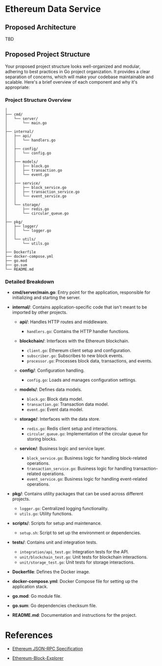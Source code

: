 # Ethereum Data Service

## Proposed Architecture

TBD 

## Proposed Project Structure

Your proposed project structure looks well-organized and modular, adhering to best practices in Go project organization. It provides a clear separation of concerns, which will make your codebase maintainable and scalable. Here's a brief overview of each component and why it's appropriate:

### Project Structure Overview

```ethereum-data-service/
│
├── cmd/
│   └── server/
│       └── main.go
│
├── internal/
│   ├── api/
│   │   └── handlers.go
│   │
│   ├── config/
│   │   └── config.go
│   │
│   ├── models/
│   │   ├── block.go
│   │   ├── transaction.go
│   │   └── event.go
│   │
│   ├── service/
│   │   ├── block_service.go
│   │   ├── transaction_service.go
│   │   └── event_service.go
│   │
│   └── storage/
│       ├── redis.go
│       └── circular_queue.go
│
├── pkg/
│   ├── logger/
│   │   └── logger.go
│   │
│   └── utils/
│       └── utils.go
│
├── Dockerfile
├── docker-compose.yml
├── go.mod
├── go.sum
└── README.md

```

### Detailed Breakdown

- **cmd/server/main.go**: Entry point for the application, responsible for initializing and starting the server.
  
- **internal/**: Contains application-specific code that isn't meant to be imported by other projects.
  
  - **api/**: Handles HTTP routes and middleware.
    - `handlers.go`: Contains the HTTP handler functions.
    
  
  - **blockchain/**: Interfaces with the Ethereum blockchain.
    - `client.go`: Ethereum client setup and configuration.
    - `subscriber.go`: Subscribes to new block events.
    - `processor.go`: Processes block data, transactions, and events.
  
  - **config/**: Configuration handling.
    - `config.go`: Loads and manages configuration settings.
  
  - **models/**: Defines data models.
    - `block.go`: Block data model.
    - `transaction.go`: Transaction data model.
    - `event.go`: Event data model.
  
  - **storage/**: Interfaces with the data store.
    - `redis.go`: Redis client setup and interactions.
    - `circular_queue.go`: Implementation of the circular queue for storing blocks.
  
  - **service/**: Business logic and service layer.
    - `block_service.go`: Business logic for handling block-related operations.
    - `transaction_service.go`: Business logic for handling transaction-related operations.
    - `event_service.go`: Business logic for handling event-related operations.
  
- **pkg/**: Contains utility packages that can be used across different projects.
  - `logger.go`: Centralized logging functionality.
  - `utils.go`: Utility functions.
  
- **scripts/**: Scripts for setup and maintenance.
  - `setup.sh`: Script to set up the environment or dependencies.
  
- **tests/**: Contains unit and integration tests.
  - `integration/api_test.go`: Integration tests for the API.
  - `unit/blockchain_test.go`: Unit tests for blockchain interactions.
  - `unit/storage_test.go`: Unit tests for storage interactions.
  
- **Dockerfile**: Defines the Docker image.
- **docker-compose.yml**: Docker Compose file for setting up the application stack.
- **go.mod**: Go module file.
- **go.sum**: Go dependencies checksum file.
- **README.md**: Documentation and instructions for the project.



# References

* [Ethereum JSON-RPC Specification](https://ethereum.github.io/execution-apis/api-documentation/)

* [Ethereum-Block-Explorer](https://blockexplorer.one/ethereum/mainnet)